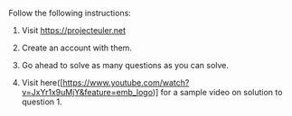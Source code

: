 Follow the following instructions:

1. Visit https://projecteuler.net 

2. Create an account with them.

3. Go ahead to solve as many questions as you can solve.

4. Visit here([https://www.youtube.com/watch?v=JxYr1x9uMjY&feature=emb_logo)] for a sample video on solution to question 1.

